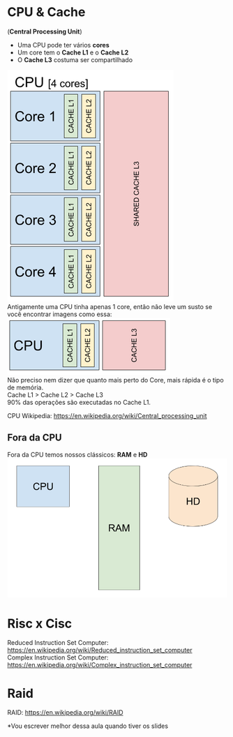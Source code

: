 # CPU & Cache
(**Central Processing Unit**)  
* Uma CPU pode ter vários **cores**  
* Um core tem o **Cache L1** e o **Cache L2**  
* O **Cache L3** costuma ser compartilhado  

![CPU 4 cores](/Aula-02/cpu.png)  
Antigamente uma CPU tinha apenas 1 core, então não leve um susto se você encontrar imagens como essa:  
![Old CPU](/Aula-02/cpu_old.png)  
Não preciso nem dizer que quanto mais perto do Core, mais rápida é o tipo de memória.  
Cache L1 > Cache L2 > Cache L3  
90% das operações são executadas no Cache L1.  

CPU Wikipedia: https://en.wikipedia.org/wiki/Central_processing_unit  

## Fora da CPU
Fora da CPU temos nossos clássicos: **RAM** e **HD**  
![Cpu, RAM and HD](/Aula-02/cpu_ram_hd.png)  

# Risc x Cisc

Reduced Instruction Set Computer: https://en.wikipedia.org/wiki/Reduced_instruction_set_computer  
Complex Instruction Set Computer: https://en.wikipedia.org/wiki/Complex_instruction_set_computer  

# Raid

RAID: https://en.wikipedia.org/wiki/RAID  

*Vou escrever melhor dessa aula quando tiver os slides
